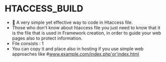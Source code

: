 # HTACCESS_BUILD
- 👋 A very simple yet effective way to code in Htaccess file.
- Those who don't know about htaccess file you just need to know that it is the file that is used in Framework creation, in order to guide your web pages also to protect information.
- File consists : 1
- You can copy it and place also in hosting if you use simple web approaches like #www.example.com/index.php'or'index.html 


